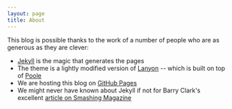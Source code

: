```yaml
---
layout: page
title: About
---
```


This blog is possible thanks to the work of a number of people who are as generous as they are clever:

- [Jekyll](http://jekyllrb.com) is the magic that generates the pages
- The theme is a lightly modified version of [Lanyon](http://lanyon.getpoole.com) -- which is built on top of [Poole](https://github.com/poole)
- We are hosting this blog on [GitHub Pages](https://pages.github.com)
- We might never have known about Jekyll if not for Barry Clark's excellent [article on Smashing Magazine](http://www.smashingmagazine.com/2014/08/build-blog-jekyll-github-pages/)
